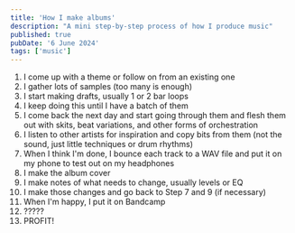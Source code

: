 ```yaml
---
title: 'How I make albums'
description: "A mini step-by-step process of how I produce music"
published: true
pubDate: '6 June 2024'
tags: ['music']
---
```


1. I come up with a theme or follow on from an existing one
2. I gather lots of samples (too many is enough)
3. I start making drafts, usually 1 or 2 bar loops
4. I keep doing this until I have a batch of them
5. I come back the next day and start going through them and flesh them out with skits, beat variations, and other forms of orchestration
6. I listen to other artists for inspiration and copy bits from them (not the sound, just little techniques or drum rhythms)
7. When I think I'm done, I bounce each track to a WAV file and put it on my phone to test out on my headphones
8. I make the album cover
9. I make notes of what needs to change, usually levels or EQ
10. I make those changes and go back to Step 7 and 9 (if necessary)
11. When I'm happy, I put it on Bandcamp
12. ?????
13. PROFIT!